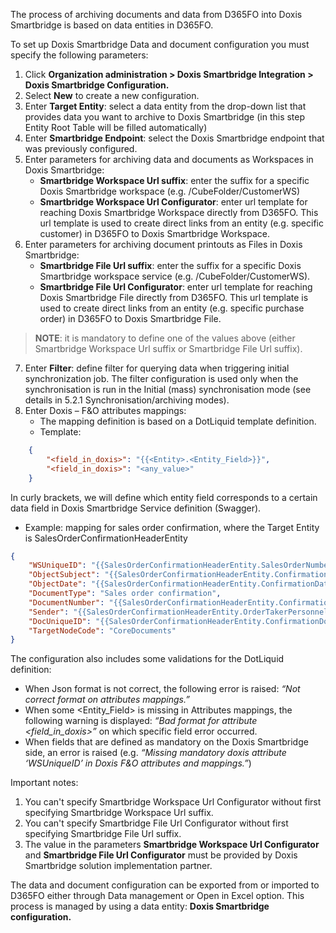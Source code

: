 The process of archiving documents and data from D365FO into Doxis Smartbridge is based on data entities in D365FO. 

To set up Doxis Smartbridge Data and document configuration you must specify the following parameters:
1. Click **Organization administration > Doxis Smartbridge Integration > Doxis Smartbridge Configuration.** 
2. Select **New** to create a new configuration. 
3. Enter **Target Entity**: select a data entity from the drop-down list that provides data you want to archive to Doxis Smartbridge (in this step Entity Root Table will be filled automatically)
4. Enter **Smartbridge Endpoint**: select the Doxis Smartbridge endpoint that was previously configured.
5. Enter parameters for archiving data and documents as Workspaces in Doxis Smartbridge:
   * **Smartbridge Workspace Url suffix**: enter the suffix for a specific Doxis Smartbridge workspace (e.g. /CubeFolder/CustomerWS)
   * **Smartbridge Workspace Url Configurator**: enter url template for reaching Doxis Smartbridge Workspace directly from D365FO. This url template is used to create direct links from an entity (e.g. specific customer) in D365FO to Doxis Smartbridge Workspace.
6. Enter parameters for archiving document printouts as Files in Doxis Smartbridge:
   * **Smartbridge File Url suffix**: enter the suffix for a specific Doxis Smartbridge workspace service (e.g. /CubeFolder/CustomerWS).
   * **Smartbridge File Url Configurator**: enter url template for reaching Doxis Smartbridge File directly from D365FO. This url template is used to create direct links from an entity (e.g. specific purchase order) in D365FO to Doxis Smartbridge File.




>**NOTE**: it is mandatory to define one of the values above (either Smartbridge Workspace Url suffix or Smartbridge File Url suffix).


7. Enter **Filter**: define filter for querying data when triggering initial synchronization job. The filter configuration is used only when the synchronisation is run in the Initial (mass) synchronisation mode (see details in 5.2.1 Synchronisation/archiving modes).
8. Enter Doxis – F&O attributes mappings:
   * The mapping definition is based on a DotLiquid template definition.
   * Template:
<!-- {% raw %} -->
```json
	{
		"<field_in_doxis>": "{{<Entity>.<Entity_Field>}}",
		"<field_in_doxis>": "<any_value>"
	}
```
<!-- {% endraw %} -->

In curly brackets, we will define which entity field corresponds to a certain data field in Doxis Smartbridge Service definition (Swagger). 

   * Example: mapping for sales order confirmation, where the Target Entity is SalesOrderConfirmationHeaderEntity
```json
{
	"WSUniqueID": "{{SalesOrderConfirmationHeaderEntity.SalesOrderNumber}}",
	"ObjectSubject": "{{SalesOrderConfirmationHeaderEntity.ConfirmationNumber}}",
	"ObjectDate": "{{SalesOrderConfirmationHeaderEntity.ConfirmationDate}}",
	"DocumentType": "Sales order confirmation",
	"DocumentNumber": "{{SalesOrderConfirmationHeaderEntity.ConfirmationDocumentReference}}",
	"Sender": "{{SalesOrderConfirmationHeaderEntity.OrderTakerPersonnelNumber}}",
	"DocUniqueID": "{{SalesOrderConfirmationHeaderEntity.ConfirmationDocumentReference}}",
	"TargetNodeCode": "CoreDocuments"
}
```

The configuration also includes some validations for the DotLiquid definition:
* When Json format is not correct, the following error is raised: _“Not correct format on attributes mappings.”_
* When some <Entity_Field> is missing in Attributes mappings, the following warning is displayed: 
_“Bad format for attribute <field_in_doxis>”_ on which specific field error occurred.
* When fields that are defined as mandatory on the Doxis Smartbridge side, an error is raised (e.g. _“Missing mandatory doxis attribute ‘WSUniqueID’ in Doxis F&O attributes and mappings.”_)

Important notes:
1. You can't specify Smartbridge Workspace Url Configurator without first specifying Smartbridge Workspace Url suffix.
2. You can't specify Smartbridge File Url Configurator without first specifying Smartbridge File Url suffix.
3. The value in the parameters **Smartbridge Workspace Url Configurator** and **Smartbridge File Url Configurator** must be provided by Doxis Smartbridge solution implementation partner. 

The data and document configuration can be exported from or imported to D365FO either through Data management or Open in Excel option. This process is managed by using a data entity: **Doxis Smartbridge configuration.**